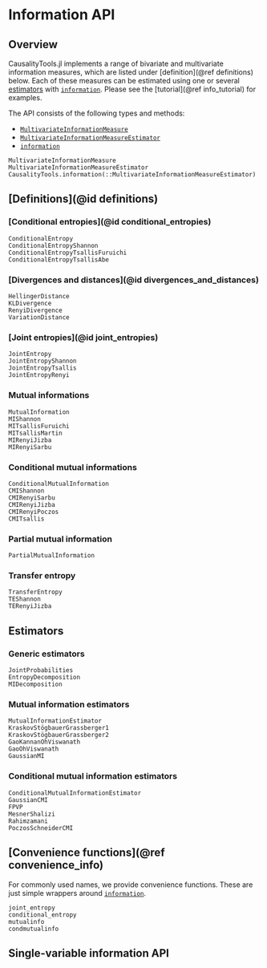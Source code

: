 # Information API

## Overview

CausalityTools.jl implements a range of bivariate and multivariate information measures,
which are listed under [definition](@ref definitions) below. Each of these measures
can be estimated using one or several [estimators](@ref) with [`information`](@ref).
Please see the [tutorial](@ref info_tutorial) for examples.

The API consists of the following types and methods:
- [`MultivariateInformationMeasure`](@ref)
- [`MultivariateInformationMeasureEstimator`](@ref)
- [`information`](@ref)

```@docs
MultivariateInformationMeasure
MultivariateInformationMeasureEstimator
CausalityTools.information(::MultivariateInformationMeasureEstimator)
```

## [Definitions](@id definitions)


### [Conditional entropies](@id conditional_entropies)

```@docs
ConditionalEntropy
ConditionalEntropyShannon
ConditionalEntropyTsallisFuruichi
ConditionalEntropyTsallisAbe
```

### [Divergences and distances](@id divergences_and_distances)

```@docs
HellingerDistance
KLDivergence
RenyiDivergence
VariationDistance
```

### [Joint entropies](@id joint_entropies)

```@docs
JointEntropy
JointEntropyShannon
JointEntropyTsallis
JointEntropyRenyi
```

### Mutual informations

```@docs
MutualInformation
MIShannon
MITsallisFuruichi
MITsallisMartin
MIRenyiJizba
MIRenyiSarbu
```

### Conditional mutual informations

```@docs
ConditionalMutualInformation
CMIShannon
CMIRenyiSarbu
CMIRenyiJizba
CMIRenyiPoczos
CMITsallis
```

### Partial mutual information

```@docs
PartialMutualInformation
```

### Transfer entropy

```@docs
TransferEntropy
TEShannon
TERenyiJizba
```

## Estimators

### Generic estimators

```@docs
JointProbabilities
EntropyDecomposition
MIDecomposition
```

### Mutual information estimators

```@docs
MutualInformationEstimator
KraskovStögbauerGrassberger1
KraskovStögbauerGrassberger2
GaoKannanOhViswanath
GaoOhViswanath
GaussianMI
```


### Conditional mutual information estimators

```@docs
ConditionalMutualInformationEstimator
GaussianCMI
FPVP
MesnerShalizi
Rahimzamani
PoczosSchneiderCMI
```


## [Convenience functions](@ref convenience_info)

For commonly used names, we provide convenience functions. These are just simple 
wrappers around [`information`](@ref).

```@docs
joint_entropy
conditional_entropy
mutualinfo
condmutualinfo
```

## Single-variable information API

```@docs

```

